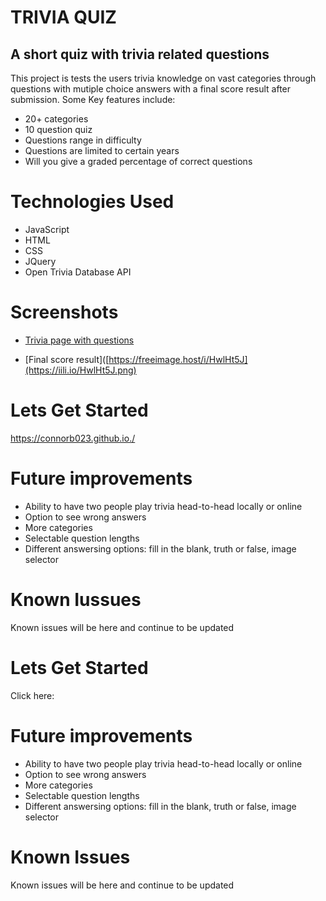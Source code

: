 # TRIVIA QUIZ

## A short quiz with trivia related questions

This project is tests the users trivia knowledge on vast categories through questions with mutiple choice answers with a final score result after submission. Some Key features include:

* 20+ categories
* 10 question quiz
* Questions range in difficulty
* Questions are limited to certain years
* Will you give a graded percentage of correct questions

# Technologies Used

* JavaScript
* HTML
* CSS
* JQuery
* Open Trivia Database API

# Screenshots 
* [Trivia page with questions](https://iili.io/HwlHpxp.png)

* [Final score result]([https://freeimage.host/i/HwlHt5J](https://iili.io/HwlHt5J.png)

# Lets Get Started

https://connorb023.github.io./

# Future improvements
* Ability to have two people play trivia head-to-head locally or online
* Option to see wrong answers
* More categories
* Selectable question lengths
* Different answersing options: fill in the blank, truth or false, image selector 

# Known Iussues 
Known issues will be here and continue to be updated

# Lets Get Started
Click here: 


# Future improvements
* Ability to have two people play trivia head-to-head locally or online
* Option to see wrong answers
* More categories
* Selectable question lengths
* Different answersing options: fill in the blank, truth or false, image selector 

# Known Issues 
Known issues will be here and continue to be updated
